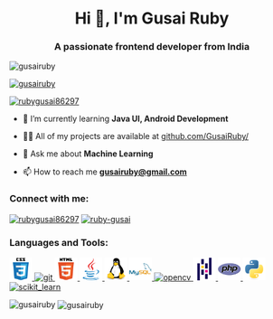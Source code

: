 <h1 align="center">Hi 👋, I'm Gusai Ruby</h1>
<h3 align="center">A passionate frontend developer from India</h3>

<p align="left"> <img src="https://komarev.com/ghpvc/?username=gusairuby&label=Profile%20views&color=0e75b6&style=flat" alt="gusairuby" /> </p>

<p align="left"> <a href="https://github.com/ryo-ma/github-profile-trophy"><img src="https://github-profile-trophy.vercel.app/?username=gusairuby" alt="gusairuby" /></a> </p>

<p align="left"> <a href="https://twitter.com/rubygusai86297" target="blank"><img src="https://img.shields.io/twitter/follow/rubygusai86297?logo=twitter&style=for-the-badge" alt="rubygusai86297" /></a> </p>

- 🌱 I’m currently learning **Java UI, Android Development**

- 👨‍💻 All of my projects are available at [github.com/GusaiRuby/](github.com/GusaiRuby/)

- 💬 Ask me about **Machine Learning**

- 📫 How to reach me **gusairuby@gmail.com**

<h3 align="left">Connect with me:</h3>
<p align="left">
<a href="https://twitter.com/rubygusai86297" target="blank"><img align="center" src="https://raw.githubusercontent.com/rahuldkjain/github-profile-readme-generator/master/src/images/icons/Social/twitter.svg" alt="rubygusai86297" height="30" width="40" /></a>
<a href="https://linkedin.com/in/ruby-gusai" target="blank"><img align="center" src="https://raw.githubusercontent.com/rahuldkjain/github-profile-readme-generator/master/src/images/icons/Social/linked-in-alt.svg" alt="ruby-gusai" height="30" width="40" /></a>
</p>

<h3 align="left">Languages and Tools:</h3>
<p align="left"> <a href="https://www.w3schools.com/css/" target="_blank" rel="noreferrer"> <img src="https://raw.githubusercontent.com/devicons/devicon/master/icons/css3/css3-original-wordmark.svg" alt="css3" width="40" height="40"/> </a> <a href="https://git-scm.com/" target="_blank" rel="noreferrer"> <img src="https://www.vectorlogo.zone/logos/git-scm/git-scm-icon.svg" alt="git" width="40" height="40"/> </a> <a href="https://www.w3.org/html/" target="_blank" rel="noreferrer"> <img src="https://raw.githubusercontent.com/devicons/devicon/master/icons/html5/html5-original-wordmark.svg" alt="html5" width="40" height="40"/> </a> <a href="https://www.java.com" target="_blank" rel="noreferrer"> <img src="https://raw.githubusercontent.com/devicons/devicon/master/icons/java/java-original.svg" alt="java" width="40" height="40"/> </a> <a href="https://www.linux.org/" target="_blank" rel="noreferrer"> <img src="https://raw.githubusercontent.com/devicons/devicon/master/icons/linux/linux-original.svg" alt="linux" width="40" height="40"/> </a> <a href="https://www.mysql.com/" target="_blank" rel="noreferrer"> <img src="https://raw.githubusercontent.com/devicons/devicon/master/icons/mysql/mysql-original-wordmark.svg" alt="mysql" width="40" height="40"/> </a> <a href="https://opencv.org/" target="_blank" rel="noreferrer"> <img src="https://www.vectorlogo.zone/logos/opencv/opencv-icon.svg" alt="opencv" width="40" height="40"/> </a> <a href="https://pandas.pydata.org/" target="_blank" rel="noreferrer"> <img src="https://raw.githubusercontent.com/devicons/devicon/2ae2a900d2f041da66e950e4d48052658d850630/icons/pandas/pandas-original.svg" alt="pandas" width="40" height="40"/> </a> <a href="https://www.php.net" target="_blank" rel="noreferrer"> <img src="https://raw.githubusercontent.com/devicons/devicon/master/icons/php/php-original.svg" alt="php" width="40" height="40"/> </a> <a href="https://www.python.org" target="_blank" rel="noreferrer"> <img src="https://raw.githubusercontent.com/devicons/devicon/master/icons/python/python-original.svg" alt="python" width="40" height="40"/> </a> <a href="https://scikit-learn.org/" target="_blank" rel="noreferrer"> <img src="https://upload.wikimedia.org/wikipedia/commons/0/05/Scikit_learn_logo_small.svg" alt="scikit_learn" width="40" height="40"/> </a> </p>

<p><img align="left" src="https://github-readme-stats.vercel.app/api/top-langs?username=gusairuby&show_icons=true&locale=en&layout=compact" alt="gusairuby" /></p>

<p>&nbsp;<img align="center" src="https://github-readme-stats.vercel.app/api?username=gusairuby&show_icons=true&locale=en" alt="gusairuby" /></p>
